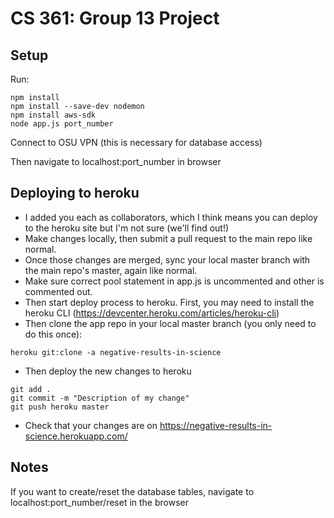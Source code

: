 # CS 361: Group 13 Project

## Setup
Run:
```
npm install
npm install --save-dev nodemon
npm install aws-sdk
node app.js port_number
```
Connect to OSU VPN (this is necessary for database access)

Then navigate to localhost:port_number in browser

## Deploying to heroku
- I added you each as collaborators, which I think means you can deploy to the heroku site but I'm not sure (we'll find out!)
- Make changes locally, then submit a pull request to the main repo like normal.
- Once those changes are merged, sync your local master branch with the main repo's master, again like normal.
- Make sure correct pool statement in app.js is uncommented and other is commented out.
- Then start deploy process to heroku. First, you may need to install the heroku CLI (https://devcenter.heroku.com/articles/heroku-cli)
- Then clone the app repo in your local master branch (you only need to do this once):
```
heroku git:clone -a negative-results-in-science
```
- Then deploy the new changes to heroku
```
git add .
git commit -m "Description of my change"
git push heroku master
```
- Check that your changes are on https://negative-results-in-science.herokuapp.com/

## Notes
If you want to create/reset the database tables, navigate to localhost:port_number/reset in the browser